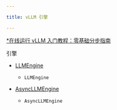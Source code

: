 ```yaml
---

title: vLLM 引擎

---
```



[*在线运行 vLLM 入门教程：零基础分步指南](https://openbayes.com/console/public/tutorials/rXxb5fZFr29?utm_source=vLLM-CNdoc&utm_medium=vLLM-CNdoc-V1&utm_campaign=vLLM-CNdoc-V1-25ap)


引擎

* [LLMEngine](https://docs.vllm.ai/en/latest/api/engine/llm_engine.html)

   * `LLMEngine`

* [AsyncLLMEngine](https://docs.vllm.ai/en/latest/api/engine/async_llm_engine.html)

   * `AsyncLLMEngine`


